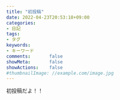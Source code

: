 ```yaml
---
title: "初投稿"
date: 2022-04-23T20:53:18+09:00
categories:
- 日記
tags:
- タグ
keywords:
- キーワード
comments:       false
showMeta:       false
showActions:    false
#thumbnailImage: //example.com/image.jpg
---
```

初投稿だよ！！

